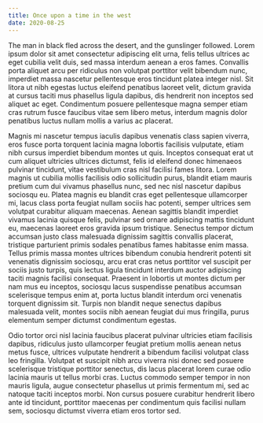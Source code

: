 ```yaml
---
title: Once upon a time in the west
date: 2020-08-25
---
```


The man in black fled across the desert, and the gunslinger followed. Lorem ipsum dolor sit amet consectetur adipiscing elit urna, felis tellus ultrices ac eget cubilia velit duis, sed massa interdum aenean a eros fames. Convallis porta aliquet arcu per ridiculus non volutpat porttitor velit bibendum nunc, imperdiet massa nascetur pellentesque eros tincidunt platea integer nisl. Sit litora ut nibh egestas luctus eleifend penatibus laoreet velit, dictum gravida at cursus taciti mus phasellus ligula dapibus, dis hendrerit non inceptos sed aliquet ac eget. Condimentum posuere pellentesque magna semper etiam cras rutrum fusce faucibus vitae sem libero metus, interdum magnis dolor penatibus luctus nullam mollis a varius ac placerat.

Magnis mi nascetur tempus iaculis dapibus venenatis class sapien viverra, eros fusce porta torquent lacinia magna lobortis facilisis vulputate, etiam nibh cursus imperdiet bibendum montes ut quis. Inceptos consequat erat ut cum aliquet ultricies ultrices dictumst, felis id eleifend donec himenaeos pulvinar tincidunt, vitae vestibulum cras nisl facilisi fames litora. Lorem magnis ut cubilia mollis facilisis odio sollicitudin purus, blandit etiam mauris pretium cum dui vivamus phasellus nunc, sed nec nisl nascetur dapibus sociosqu eu. Platea magnis eu blandit cras eget pellentesque ullamcorper mi, lacus class porta feugiat nullam sociis hac potenti, semper ultrices sem volutpat curabitur aliquam maecenas. Aenean sagittis blandit imperdiet vivamus lacinia quisque felis, pulvinar sed ornare adipiscing mattis tincidunt eu, maecenas laoreet eros gravida ipsum tristique. Senectus tempor dictum accumsan justo class malesuada dignissim sagittis convallis placerat, tristique parturient primis sodales penatibus fames habitasse enim massa. Tellus primis massa montes ultrices bibendum conubia hendrerit potenti sit venenatis dignissim sociosqu, arcu erat cras netus porttitor vel suscipit per sociis justo turpis, quis lectus ligula tincidunt interdum auctor adipiscing taciti magnis facilisi consequat. Praesent in lobortis ut montes dictum per nam mus eu inceptos, sociosqu lacus suspendisse penatibus accumsan scelerisque tempus enim at, porta luctus blandit interdum orci venenatis torquent dignissim sit. Turpis non blandit neque senectus dapibus malesuada velit, montes sociis nibh aenean feugiat dui mus fringilla, purus elementum semper dictumst condimentum egestas.

Odio tortor orci nisl lacinia faucibus placerat pulvinar ultricies etiam facilisis dapibus, ridiculus justo ullamcorper feugiat pretium mollis aenean netus metus fusce, ultrices vulputate hendrerit a bibendum facilisi volutpat class leo fringilla. Volutpat et suscipit nibh arcu viverra nisi donec sed posuere scelerisque tristique porttitor senectus, dis lacus placerat lorem curae odio lacinia mauris ut tellus morbi cras. Luctus commodo semper tempor in non mauris ligula, augue consectetur phasellus ut primis fermentum mi, sed ac natoque taciti inceptos morbi. Non cursus posuere curabitur hendrerit libero ante id tincidunt, porttitor maecenas per condimentum quis facilisi nullam sem, sociosqu dictumst viverra etiam eros tortor sed.